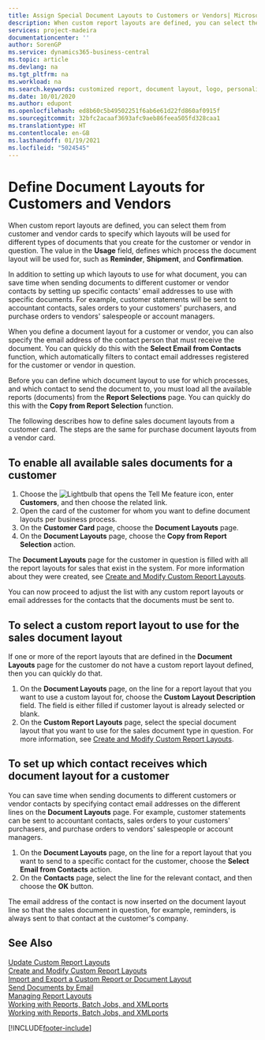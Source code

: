 ```yaml
---
title: Assign Special Document Layouts to Customers or Vendors| Microsoft Docs
description: When custom report layouts are defined, you can select them from customer and vendor cards to specify that the selected layouts will be used for documents that you crate for the customer or vendor in question.
services: project-madeira
documentationcenter: ''
author: SorenGP
ms.service: dynamics365-business-central
ms.topic: article
ms.devlang: na
ms.tgt_pltfrm: na
ms.workload: na
ms.search.keywords: customized report, document layout, logo, personalize
ms.date: 10/01/2020
ms.author: edupont
ms.openlocfilehash: ed8b60c5b49502251f6ab6e61d22fd860af0915f
ms.sourcegitcommit: 32bfc2acaaf3693afc9aeb86feea505fd328caa1
ms.translationtype: HT
ms.contentlocale: en-GB
ms.lasthandoff: 01/19/2021
ms.locfileid: "5024545"
---
```

# <a name="define-document-layouts-for-customers-and-vendors"></a>Define Document Layouts for Customers and Vendors
When custom report layouts are defined, you can select them from customer and vendor cards to specify which layouts will be used for different types of documents that you create for the customer or vendor in question. The value in the **Usage** field, defines which process the document layout will be used for, such as **Reminder**, **Shipment**, and **Confirmation**.

In addition to setting up which layouts to use for what document, you can save time when sending documents to different customer or vendor contacts by setting up specific contacts' email addresses to use with specific documents. For example, customer statements will be sent to accountant contacts, sales orders to your customers' purchasers, and purchase orders to vendors' salespeople or account managers.

When you define a document layout for a customer or vendor, you can also specify the email address of the contact person that must receive the document. You can quickly do this with the **Select Email from Contacts** function, which automatically filters to contact email addresses registered for the customer or vendor in question.

Before you can define which document layout to use for which processes, and which contact to send the document to, you must load all the available reports (documents) from the **Report Selections** page. You can quickly do this with the **Copy from Report Selection** function.

The following describes how to define sales document layouts from a customer card. The steps are the same for purchase document layouts from a vendor card.

## <a name="to-enable-all-available-sales-documents-for-a-customer"></a>To enable all available sales documents for a customer
1. Choose the ![Lightbulb that opens the Tell Me feature](media/ui-search/search_small.png "Tell me what you want to do") icon, enter **Customers**, and then choose the related link.
2. Open the card of the customer for whom you want to define document layouts per business process.
3. On the **Customer Card** page, choose the **Document Layouts** page.
4. On the **Document Layouts** page, choose the **Copy from Report Selection** action.

The **Document Layouts** page for the customer in question is filled with all the report layouts for sales that exist in the system. For more information about they were created, see [Create and Modify Custom Report Layouts](ui-how-create-custom-report-layout.md).

You can now proceed to adjust the list with any custom report layouts or email addresses for the contacts that the documents must be sent to.

## <a name="to-select-a-custom-report-layout-to-use-for-the-sales-document-layout"></a>To select a custom report layout to use for the sales document layout
If one or more of the report layouts that are defined in the **Document Layouts** page for the customer do not have a custom report layout defined, then you can quickly do that.

1. On the **Document Layouts** page, on the line for a report layout that you want to use a custom layout for, choose the **Custom Layout Description** field. The field is either filled if customer layout is already selected or blank.
2. On the **Custom Report Layouts** page, select the special document layout that you want to use for the sales document type in question. For more information, see [Create and Modify Custom Report Layouts](ui-how-create-custom-report-layout.md).

## <a name="to-set-up-which-contact-receives-which-document-layout-for-a-customer"></a>To set up which contact receives which document layout for a customer
You can save time when sending documents to different customers or vendor contacts by specifying contact email addresses on the different lines on the **Document Layouts** page. For example, customer statements can be sent to accountant contacts, sales orders to your customers' purchasers, and purchase orders to vendors' salespeople or account managers.

1. On the **Document Layouts** page, on the line for a report layout that you want to send to a specific contact for the customer, choose the **Select Email from Contacts** action.
2. On the **Contacts** page, select the line for the relevant contact, and then choose the **OK** button.

The email address of the contact is now inserted on the document layout line so that the sales document in question, for example, reminders, is always sent to that contact at the customer's company.

## <a name="see-also"></a>See Also  
[Update Custom Report Layouts](ui-update-report-layouts.md)  
[Create and Modify Custom Report Layouts](ui-how-create-custom-report-layout.md)  
[Import and Export a Custom Report or Document Layout](ui-how-import-and-export-report-layout.md)  
[Send Documents by Email](ui-how-send-documents-email.md)  
[Managing Report Layouts](ui-manage-report-layouts.md)  
[Working with Reports, Batch Jobs, and XMLports](ui-work-report.md)  
[Working with Reports, Batch Jobs, and XMLports](ui-work-report.md)  


[!INCLUDE[footer-include](includes/footer-banner.md)]
